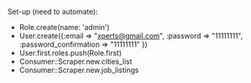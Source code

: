 Set-up (need to automate):

- Role.create(name: 'admin')
- User.create({:email => "xperts@gmail.com", :password => "11111111", :password_confirmation => "11111111" })
- User.first.roles.push(Role.first)
- Consumer::Scraper.new.cities_list
- Consumer::Scraper.new.job_listings